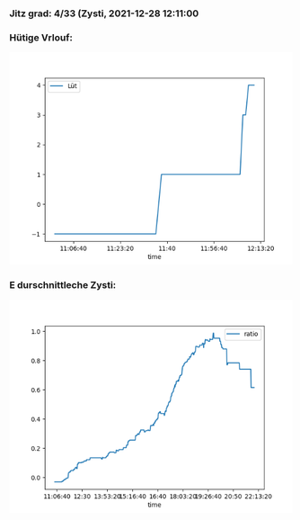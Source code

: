 ### Jitz grad: 4/33 (Zysti, 2021-12-28 12:11:00

### Hütige Vrlouf:
![Graph](Today.png)

### E durschnittleche Zysti:
![Graph](Zysti.png)
